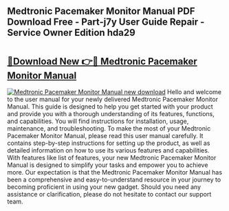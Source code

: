 ## Medtronic Pacemaker Monitor Manual PDF Download Free - Part-j7y User Guide Repair - Service Owner Edition hda29

# <h2><a href="http://bc10454.oget.top/?id=Medtronic+Pacemaker+Monitor+Manual">🔗Download New 👉🔴 Medtronic Pacemaker Monitor Manual</a></h2>

[![Medtronic Pacemaker Monitor Manual new download](https://i.imgur.com/5g1atiW.png)](http://bc10454.oget.top/?id=Medtronic+Pacemaker+Monitor+Manual)
Hello and welcome to the user manual for your newly delivered Medtronic Pacemaker Monitor Manual. This guide is designed to help you get started with your product and provide you with a thorough understanding of its features, functions, and capabilities. You will find instructions for installation, usage, maintenance, and troubleshooting. To make the most of your Medtronic Pacemaker Monitor Manual, please read this user manual carefully. It contains step-by-step instructions for setting up the product, as well as detailed information on how to use its various features and capabilities. With features like list of features, your new Medtronic Pacemaker Monitor Manual is designed to simplify your tasks and empower you to achieve more. Our expectation is that the Medtronic Pacemaker Monitor Manual has been a comprehensive and easy-to-understand resource in your journey to becoming proficient in using your new gadget. Should you need any assistance or clarification, please do not hesitate to contact our support team.
